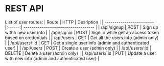 # REST API

List of user routes:
| Route                     |  HTTP  | Desription                           |
| ------------------------- |:------:| ------------------------------------ |
| /api/signup               | POST   | Sign up withh new user info          |
| /api/signin               | POST   | Sign in while get an access token based on credentials               |
| /api/users                | GET    | Get all the users info (admin only)    |
| /api/users/:id            | GET    | Get a single user info (admin and authenticated user)          |
| /api/users               | POST   | Create a user (admin only)          |
| /api/users/:id               | DELETE   | Delete a user (admin only)          |
| /api/users/:id               | PUT   | Update a user with new info (admin and authenticated user)          |